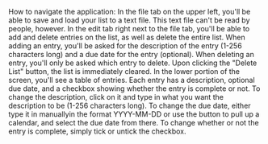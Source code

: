 How to navigate the application:
In the file tab on the upper left, you'll be able to save and load your list to a text file. This text file can't be read by people, however.
In the edit tab right next to the file tab, you'll be able to add and delete entries on the list, as well as delete the entire list.
    When adding an entry, you'll be asked for the description of the entry (1-256 characters long) and a due date for the entry (optional).
    When deleting an entry, you'll only be asked which entry to delete.
    Upon clicking the "Delete List" button, the list is immediately cleared. 
In the lower portion of the screen, you'll see a table of entries. Each entry has a description, optional due date, and a checkbox showing whether the entry is complete
or not. 
To change the description, click on it and type in what you want the description to be (1-256 characters long). 
To change the due date, either type it in manuallyin the format YYYY-MM-DD or use the button to pull up a calendar, and select the due date from there. 
To change whether or not the entry is complete, simply tick or untick the checkbox.